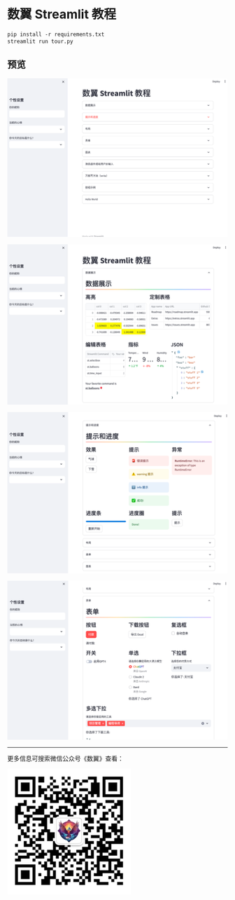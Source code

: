 # 数翼 Streamlit 教程

```shell
pip install -r requirements.txt
streamlit run tour.py
```

## 预览

![](./assets/README/1694537494591.png)

![](./assets/README/1694537267331.png)

![](./assets/README/1694537444569.png)

![](./assets/README/1694537470289.png)


---

更多信息可搜索微信公众号《数翼》查看：

![shuyi-search.jpg](./assets/shyi-qrcode.png)
